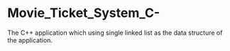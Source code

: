 # Movie_Ticket_System_C-
The C++ application which using single linked list as the data structure of the application.
